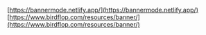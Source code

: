 [https://bannermode.netlify.app/](https://bannermode.netlify.app/)
[https://www.birdflop.com/resources/banner/](https://www.birdflop.com/resources/banner/)

